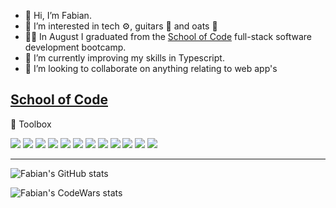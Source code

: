 <!---
ffjaervik/ffjaervik is a ✨ special ✨ repository because its `README.md` (this file) appears on your GitHub profile.
You can click the Preview link to take a look at your changes.
--->

- 👋 Hi, I’m Fabian.
- 👀 I’m interested in tech ⚙️, guitars 🎸 and oats 🥣
- 👨‍🎓 In August I graduated from the <a href="https://www.schoolofcode.co.uk/">School of Code</a> full-stack software development bootcamp.
- 🌱 I’m currently improving my skills in Typescript.
- 💞️ I’m looking to collaborate on anything relating to web app's


<a href="https://www.schoolofcode.co.uk/" rel="nofollow">School of Code</a>
---

🧰 Toolbox
<p>
  <img src="https://img.shields.io/badge/HTML5-E34F26?style=for-the-badge&logo=html5&logoColor=white">
  <img src="https://img.shields.io/badge/CSS3-1572B6?style=for-the-badge&logo=css3&logoColor=white">
  <img src="https://img.shields.io/badge/JavaScript-323330?style=for-the-badge&logo=javascript&logoColor=F7DF1E">
  <img src="https://img.shields.io/badge/React-20232A?style=for-the-badge&logo=react&logoColor=61DAFB">
  <img src="https://img.shields.io/badge/next.js-000000?style=for-the-badge&logo=nextdotjs&logoColor=white">
  <img src="https://img.shields.io/badge/Node.js-339933?style=for-the-badge&logo=nodedotjs&logoColor=white">
  <img src="https://img.shields.io/badge/Express.js-000000?style=for-the-badge&logo=express&logoColor=white">
  <img src="https://img.shields.io/badge/PostgreSQL-316192?style=for-the-badge&logo=postgresql&logoColor=white">
  <img src="https://img.shields.io/badge/GIT-E44C30?style=for-the-badge&logo=git&logoColor=white">
  <img src="https://img.shields.io/badge/Postman-FF6C37?style=for-the-badge&logo=Postman&logoColor=white">
  <img src="https://img.shields.io/badge/Heroku-430098?style=for-the-badge&logo=heroku&logoColor=white">
  <img src="https://img.shields.io/badge/Jest-C21325?style=for-the-badge&logo=jest&logoColor=white">
  

  

  </p>

---

![Fabian's GitHub stats](https://github-readme-stats.vercel.app/api?username=ffjaervik&theme=github_dark&show_icons=true)

![Fabian's CodeWars stats](https://www.codewars.com/users/ffjaervik/badges/large)
